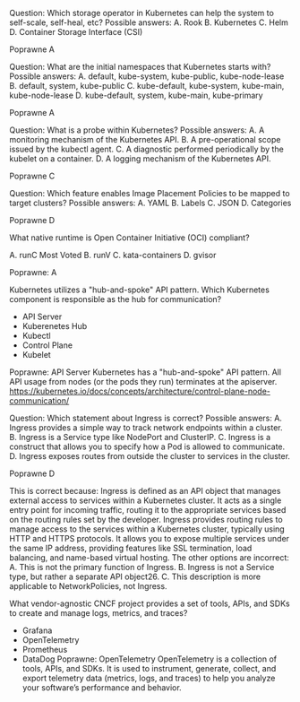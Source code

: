 Question: Which storage operator in Kubernetes can help the system to self-scale, self-heal, etc? Possible answers:
A. Rook
B. Kubernetes
C. Helm
D. Container Storage Interface (CSI)


Poprawne A


Question: What are the initial namespaces that Kubernetes starts with? Possible answers:
A. default, kube-system, kube-public, kube-node-lease
B. default, system, kube-public
C. kube-default, kube-system, kube-main, kube-node-lease
D. kube-default, system, kube-main, kube-primary

Poprawne A


Question: What is a probe within Kubernetes? Possible answers:
A. A monitoring mechanism of the Kubernetes API.
B. A pre-operational scope issued by the kubectl agent.
C. A diagnostic performed periodically by the kubelet on a container.
D. A logging mechanism of the Kubernetes API.

Poprawne C


Question: Which feature enables Image Placement Policies to be mapped to target clusters? Possible answers:
A. YAML
B. Labels
C. JSON
D. Categories

Poprawne D


What native runtime is Open Container Initiative (OCI) compliant?

A. runC Most Voted
B. runV
C. kata-containers
D. gvisor

Poprawne: A


Kubernetes utilizes a "hub-and-spoke" API pattern. Which Kubernetes component is responsible as the hub for communication?
- API Server
- Kuberenetes Hub
- Kubectl
- Control Plane
- Kubelet

Poprawne: API Server
Kubernetes has a "hub-and-spoke" API pattern. All API usage from nodes (or the pods they run) terminates at the apiserver.
https://kubernetes.io/docs/concepts/architecture/control-plane-node-communication/




Question: Which statement about Ingress is correct? Possible answers:
A. Ingress provides a simple way to track network endpoints within a cluster.
B. Ingress is a Service type like NodePort and ClusterIP.
C. Ingress is a construct that allows you to specify how a Pod is allowed to communicate.
D. Ingress exposes routes from outside the cluster to services in the cluster.

Poprawne D


This is correct because:
Ingress is defined as an API object that manages external access to services within a Kubernetes cluster.
It acts as a single entry point for incoming traffic, routing it to the appropriate services based on the routing rules set by the developer.
Ingress provides routing rules to manage access to the services within a Kubernetes cluster, typically using HTTP and HTTPS protocols.
It allows you to expose multiple services under the same IP address, providing features like SSL termination, load balancing, and name-based virtual hosting.
The other options are incorrect:
A. This is not the primary function of Ingress.
B. Ingress is not a Service type, but rather a separate API object26.
C. This description is more applicable to NetworkPolicies, not Ingress.


What vendor-agnostic CNCF project provides a set of tools, APIs, and SDKs to create and manage logs, metrics, and traces?
- Grafana
- OpenTelemetry
- Prometheus
- DataDog
Poprawne: OpenTelemetry
OpenTelemetry is a collection of tools, APIs, and SDKs. It is used to instrument, generate, collect, and export telemetry data (metrics, logs, and traces) to help you analyze your software’s performance and behavior.

